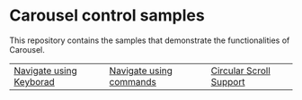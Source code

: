 # Carousel control samples

This repository contains the samples that demonstrate the functionalities of Carousel.

<table>
 <tr>
  <td><a href="Samples/Carousel-Scrolling">Navigate using Keyborad</a></td>
  <td><a href="Samples/Carousel-Scrolling">Navigate using commands</a></td>
  <td><a href="Samples/Carousel-Scrolling">Circular Scroll Support</a></td>
  </tr>
  </table>
